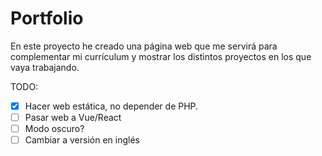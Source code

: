# Portfolio

En este proyecto he creado una página web que me servirá para complementar mi currículum y mostrar los distintos proyectos en los que vaya trabajando.

TODO: 
- [X] Hacer web estática, no depender de PHP.
- [ ] Pasar web a Vue/React
- [ ] Modo oscuro?
- [ ] Cambiar a versión en inglés
